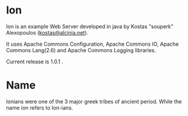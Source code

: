 Ion
===
Ion is an example Web Server developed in java by Kostas "souperk" Alexopoulos (kostas@alcinia.net).

It uses Apache Commons Configuration, Apache Commons IO, Apache Commons Lang(2.6) and Apache Commons Logging libraries.

Current release is 1.0.1 .


Name
===
Ionians were one of the 3 major greek tribes of ancient period. While the name ion refers to Ion-ians.
